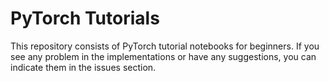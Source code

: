 # PyTorch Tutorials

This repository consists of PyTorch tutorial notebooks for beginners. If you see any problem in the implementations or have any suggestions, you can indicate them in the issues section.
